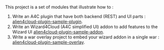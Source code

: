 This project is a set of modules that illustrate how to :
1. Write an A4C plugin that have both backend (REST) and UI parts : [alien4cloud-plugin-sample-plugin](./alien4cloud-plugin-sample-plugin).
2. Write an Wizard4Cloud (A4C simplified UI) addon to add features to the Wizard UI [alien4cloud-plugin-sample-addon](./alien4cloud-plugin-sample-addon).
3. Write a war overlay project to embed your wizard addon in a single war : [alien4cloud-plugin-sample-overlay](./alien4cloud-plugin-sample-overlay).
